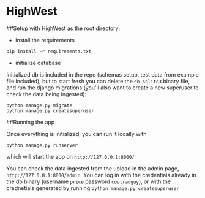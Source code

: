 HighWest
========

##Setup
with HighWest as the root directory:
 
- install the requirements
```
pip install -r requirements.txt
```

- initialize database

Initialized db is included in the repo (schemas setup, 
test data from example file included), but to start fresh you can delete the 
`db.sqlite3` binary file, and run the django migrations (you'll also want to create a new
superuser to check the data being ingested):

```
python manage.py migrate
python manage.py createsuperuser
```

##Running the app

Once everything is initialized, you can run it locally with
```
python manage.py runserver
```

which will start the app on `http://127.0.0.1:8000/`

You can check the data ingested from the upload in the admin page,
 `http://127.0.0.1:8000/admin`. You can log in with the credentials 
 already in the db binary (username `price` password `coolradguy`), or
 with the crednetials generated by running `python manage.py createsuperuser`

